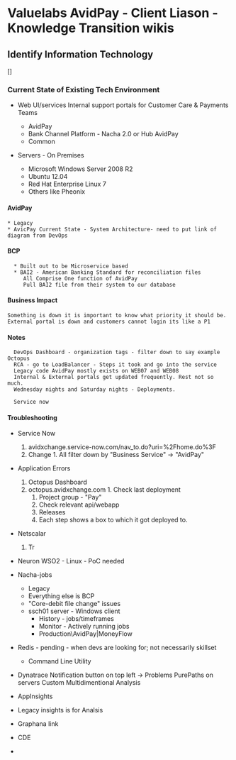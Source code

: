 # Valuelabs AvidPay - Client Liason - Knowledge Transition wikis

## Identify Information Technology

[]

### Current State of Existing Tech Environment

* Web UI/services Internal support portals for Customer Care & Payments Teams
  * AvidPay
  * Bank Channel Platform - Nacha 2.0 or Hub AvidPay
  * Common

* Servers - On Premises
  * Microsoft Windows Server 2008 R2
  * Ubuntu 12.04
  * Red Hat Enterprise Linux 7
  * Others like Pheonix
  

#### AvidPay

    * Legacy 
    * AvicPay Current State - System Architecture- need to put link of diagram from DevOps

#### BCP 

      * Built out to be Microservice based
      * BAI2 - American Banking Standard for reconciliation files
         All Comprise One function of AvidPay
         Pull BAI2 file from their system to our database

#### Business Impact

    Something is down it is important to know what priority it should be.
    External portal is down and customers cannot login its like a P1

#### Notes
      DevOps Dashboard - organization tags - filter down to say example Octopus
      RCA - go to LoadBalancer - Steps it took and go into the service
      Legacy code AvidPay mostly exists on WEB07 and WEB08
      Internal & External portals get updated frequently. Rest not so much.
      Wednesday nights and Saturday nights - Deployments. 

      Service now 

#### Troubleshooting

* Service Now
  1. avidxchange.service-now.com/nav_to.do?uri=%2Fhome.do%3F
    1. Change
      1. All
       filter down by "Business Service" -> "AvidPay" 

* Application Errors
  1. Octopus Dashboard 
    1. octopus.avidxchange.com
      1. Check last deployment
        1. Project group - "Pay" 
        1. Check relevant api/webapp
        1. Releases
          1. Each step shows a box to which it got deployed to.

* Netscalar
  1. Tr

* Neuron 
    WSO2 - Linux - PoC needed
* Nacha-jobs
  * Legacy
  * Everything else is BCP
  * "Core-debit file change" issues
  * ssch01 server - Windows client 
    * History - jobs/timeframes
    * Monitor - Actively running jobs
    * Production\AvidPay|MoneyFlow

* Redis - pending - when devs are looking for; not necessarily skillset
  * Command Line Utility

* Dynatrace
  Notification button on top left -> Problems
  PurePaths on servers 
  Custom Multidimentional Analysis


* AppInsights 
 * Legacy insights is for Analsis
 * Graphana link 
 * CDE 

* 



